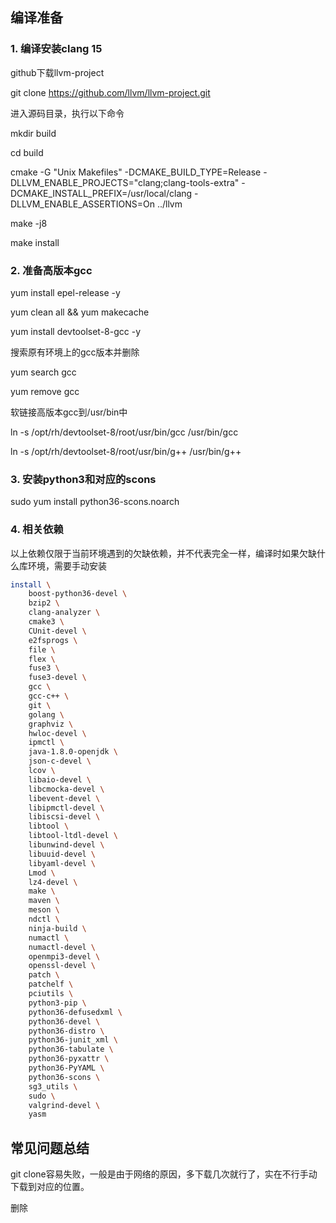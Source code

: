 ## 编译准备

### 1. 编译安装clang 15

github下载llvm-project

git clone https://github.com/llvm/llvm-project.git

进入源码目录，执行以下命令

mkdir build

cd build

cmake -G "Unix Makefiles" -DCMAKE_BUILD_TYPE=Release  -DLLVM_ENABLE_PROJECTS="clang;clang-tools-extra"  -DCMAKE_INSTALL_PREFIX=/usr/local/clang  -DLLVM_ENABLE_ASSERTIONS=On ../llvm

make -j8

make install

### 2. 准备高版本gcc

yum install epel-release -y

yum clean all && yum makecache

yum install devtoolset-8-gcc -y

搜索原有环境上的gcc版本并删除

yum search gcc

yum remove gcc

软链接高版本gcc到/usr/bin中

ln -s /opt/rh/devtoolset-8/root/usr/bin/gcc /usr/bin/gcc

ln -s /opt/rh/devtoolset-8/root/usr/bin/g++ /usr/bin/g++

### 3. 安装python3和对应的scons

sudo yum install python36-scons.noarch

### 4. 相关依赖

以上依赖仅限于当前环境遇到的欠缺依赖，并不代表完全一样，编译时如果欠缺什么库环境，需要手动安装

````bash
install \
    boost-python36-devel \
    bzip2 \
    clang-analyzer \
    cmake3 \
    CUnit-devel \
    e2fsprogs \
    file \
    flex \
    fuse3 \
    fuse3-devel \
    gcc \
    gcc-c++ \
    git \
    golang \
    graphviz \
    hwloc-devel \
    ipmctl \
    java-1.8.0-openjdk \
    json-c-devel \
    lcov \
    libaio-devel \
    libcmocka-devel \
    libevent-devel \
    libipmctl-devel \
    libiscsi-devel \
    libtool \
    libtool-ltdl-devel \
    libunwind-devel \
    libuuid-devel \
    libyaml-devel \
    Lmod \
    lz4-devel \
    make \
    maven \
    meson \
    ndctl \
    ninja-build \
    numactl \
    numactl-devel \
    openmpi3-devel \
    openssl-devel \
    patch \
    patchelf \
    pciutils \
    python3-pip \
    python36-defusedxml \
    python36-devel \
    python36-distro \
    python36-junit_xml \
    python36-tabulate \
    python36-pyxattr \
    python36-PyYAML \
    python36-scons \
    sg3_utils \
    sudo \
    valgrind-devel \
    yasm
````







## 常见问题总结

git clone容易失败，一般是由于网络的原因，多下载几次就行了，实在不行手动下载到对应的位置。

删除

